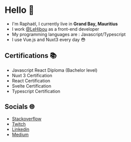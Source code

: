 # Hello 👋

- I'm Raphaël, I currently live in **Grand Bay, Mauritius**
- I work [@LeHibou](https://lehibou.com) as a front-end developer
- My programming languages are : Javascript/Typescript
- I use Vue.js and Nuxt3 every day 😳

## Certifications 📚

- Javascript React Diploma (Bachelor level)
- Nuxt 3 Certification
- React Certification
- Svelte Certification
- Typescript Certification

## Socials 🌐

- [Stackoverflow](https://stackoverflow.com/users/15721671)
- [Twitch](https://twitch.tv/LeVraiRaphael)
- [Linkedin](https://linkedin.com/in/https://www.linkedin.com/in/rapha%C3%ABl-damevin-8b14691a9/)
- [Medium](https://medium.com/@raphaeldamevin)
